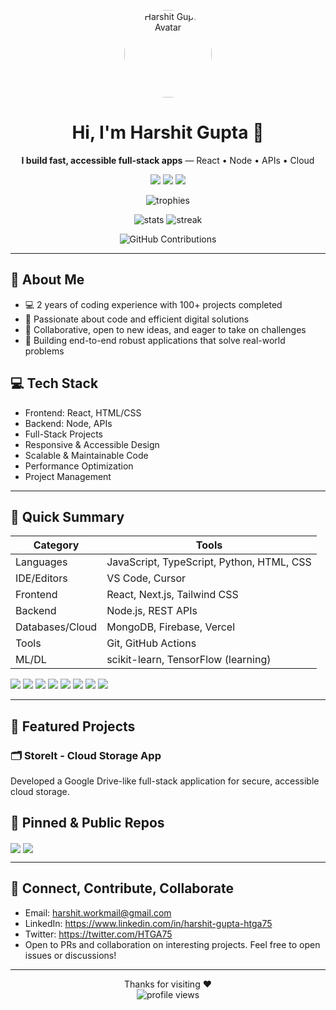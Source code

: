 <!-- Profile Header -->
<p align="center">
  <a href="https://github.com/HTGA75">
    <img src="https://avatars.githubusercontent.com/u/142381171?v=4" width="140" height="140" style="border-radius:50%" alt="Harshit Gupta Avatar" />
  </a>
</p>

<h1 align="center">Hi, I'm Harshit Gupta 👋</h1>
<p align="center"><b>I build fast, accessible full‑stack apps</b> — React • Node • APIs • Cloud</p>
<p align="center">
  <a href="mailto:harshit.workmail@gmail.com"><img src="https://img.shields.io/badge/Email-harshit.workmail%40gmail.com-red?style=flat&logo=gmail" /></a>
  <a href="https://www.linkedin.com/in/harshit-gupta-htga75" target="_blank"><img src="https://img.shields.io/badge/LinkedIn-Connect-blue?style=flat&logo=linkedin" /></a>
  <a href="https://twitter.com/HTGA75" target="_blank"><img src="https://img.shields.io/badge/Twitter-Follow-1DA1F2?style=flat&logo=twitter" /></a>
</p>

<!-- Dynamic Widgets -->
<p align="center">
  <img src="https://github-profile-trophy.vercel.app/?username=HTGA75&theme=algolia&margin-w=8&margin-h=8&no-bg=true" alt="trophies" />
</p>
<p align="center">
  <img src="https://github-readme-stats.vercel.app/api?username=HTGA75&show_icons=true&theme=tokyonight" alt="stats" />
  <img src="https://github-readme-streak-stats.herokuapp.com/?user=HTGA75&theme=tokyonight" alt="streak" />
</p>
<p align="center">
  <img src="https://ghchart.rshah.org/HTGA75" alt="GitHub Contributions" />
</p>

---

<!-- Keep existing sections with enhancements -->
## 🌟 About Me
- 💻 2 years of coding experience with 100+ projects completed
- 🚀 Passionate about code and efficient digital solutions
- 🤝 Collaborative, open to new ideas, and eager to take on challenges
- 🎯 Building end-to-end robust applications that solve real-world problems

## 💻 Tech Stack
- Frontend: React, HTML/CSS
- Backend: Node, APIs
- Full-Stack Projects
- Responsive & Accessible Design
- Scalable & Maintainable Code
- Performance Optimization
- Project Management

---

## 🔧 Quick Summary

| Category | Tools |
|---|---|
| Languages | JavaScript, TypeScript, Python, HTML, CSS |
| IDE/Editors | VS Code, Cursor |
| Frontend | React, Next.js, Tailwind CSS |
| Backend | Node.js, REST APIs |
| Databases/Cloud | MongoDB, Firebase, Vercel |
| Tools | Git, GitHub Actions |
| ML/DL | scikit-learn, TensorFlow (learning) |

<!-- Skill Badges -->
<p>
  <img src="https://img.shields.io/badge/React-20232A?style=for-the-badge&logo=react&logoColor=61DAFB" />
  <img src="https://img.shields.io/badge/Next.js-000000?style=for-the-badge&logo=nextdotjs&logoColor=white" />
  <img src="https://img.shields.io/badge/Tailwind_CSS-38B2AC?style=for-the-badge&logo=tailwind-css&logoColor=white" />
  <img src="https://img.shields.io/badge/Node.js-43853D?style=for-the-badge&logo=nodedotjs&logoColor=white" />
  <img src="https://img.shields.io/badge/JavaScript-F7DF1E?style=for-the-badge&logo=javascript&logoColor=000" />
  <img src="https://img.shields.io/badge/TypeScript-3178C6?style=for-the-badge&logo=typescript&logoColor=fff" />
  <img src="https://img.shields.io/badge/Python-3776AB?style=for-the-badge&logo=python&logoColor=white" />
  <img src="https://img.shields.io/badge/Git-F05032?style=for-the-badge&logo=git&logoColor=white" />
</p>

---

## 🚀 Featured Projects

### 🗂️ StoreIt - Cloud Storage App
Developed a Google Drive-like full-stack application for secure, accessible cloud storage.

<!-- Pinned/Public repos -->
## 📌 Pinned & Public Repos

<a href="https://github.com/HTGA75/StoreIt"><img align="center" src="https://github-readme-stats.vercel.app/api/pin/?username=HTGA75&repo=StoreIt&theme=tokyonight" /></a>
<a href="https://github.com/HTGA75"><img align="center" src="https://github-readme-stats.vercel.app/api/top-langs/?username=HTGA75&layout=compact&theme=tokyonight" /></a>

---

## 🤝 Connect, Contribute, Collaborate
- Email: harshit.workmail@gmail.com
- LinkedIn: https://www.linkedin.com/in/harshit-gupta-htga75
- Twitter: https://twitter.com/HTGA75
- Open to PRs and collaboration on interesting projects. Feel free to open issues or discussions!

---

<p align="center">
  Thanks for visiting ❤️
  <br />
  <img src="https://komarev.com/ghpvc/?username=HTGA75&style=flat-square&color=blue" alt="profile views" />
</p>
